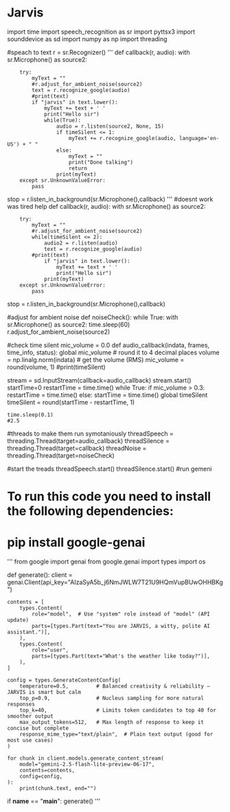 # Jarvis
import time
import speech_recognition as sr
import pyttsx3
import sounddevice as sd
import numpy as np
import threading

#speach to text
r = sr.Recognizer()
'''
def callback(r, audio):
    with sr.Microphone() as source2:

        try:
            myText = ""
            #r.adjust_for_ambient_noise(source2)
            text = r.recognize_google(audio)
            #print(text)
            if "jarvis" in text.lower():
                myText += text + ' '
                print("Hello sir")
                while(True):
                    audio = r.listen(source2, None, 15)
                    if timeSilent <= 1:
                        myText += r.recognize_google(audio, language='en-US') + " "
                    else:
                        myText = ""
                        print("Done talking")
                        return
                    print(myText)
        except sr.UnknownValueError:
            pass

stop = r.listen_in_background(sr.Microphone(),callback)
'''
#doesnt work was tired help
def callback(r, audio):
    with sr.Microphone() as source2:

        try:
            myText = ""
            #r.adjust_for_ambient_noise(source2)
            while(timeSilent <= 2):
                audio2 = r.listen(audio)
                text = r.recognize_google(audio)
            #print(text)
                if "jarvis" in text.lower():
                    myText += text + ' '
                    print("Hello sir")
                print(myText)
        except sr.UnknownValueError:
            pass

stop = r.listen_in_background(sr.Microphone(),callback)

#adjust for ambient noise
def noiseCheck():
    while True:
        with sr.Microphone() as source2:
            time.sleep(60)
            r.adjust_for_ambient_noise(source2)

#check time silent
mic_volume = 0.0
def audio_callback(indata, frames, time_info, status):
    global mic_volume  # round it to 4 decimal places
    volume = np.linalg.norm(indata)  # get the volume (RMS)
    mic_volume = round(volume, 1)
    #print(timeSilent)

stream = sd.InputStream(callback=audio_callback)
stream.start()
startTime=0
restartTime = time.time()
while True:
    if mic_volume > 0.3:
        restartTime = time.time()
    else:
        startTime = time.time()
        global timeSilent
        timeSilent = round(startTime - restartTime, 1)

    time.sleep(0.1)
    #2.5



#threads to make them run symotaniously
threadSpeech = threading.Thread(target=audio_callback)
threadSilence = threading.Thread(target=callback)
threadNoise = threading.Thread(target=noiseCheck)

#start the treads
threadSpeech.start()
threadSilence.start()
#run gemeni
# To run this code you need to install the following dependencies:
# pip install google-genai
'''
from google import genai
from google.genai import types
import os

def generate():
    client = genai.Client(api_key="AIzaSyA5b_j6NmJWLW7T21U9HQmVupBUwOHHBKg")

    contents = [
        types.Content(
            role="model",  # Use "system" role instead of "model" (API update)
            parts=[types.Part(text="You are JARVIS, a witty, polite AI assistant.")],
        ),
        types.Content(
            role="user",
            parts=[types.Part(text="What's the weather like today?")],
        ),
    ]

    config = types.GenerateContentConfig(
        temperature=0.5,         # Balanced creativity & reliability — JARVIS is smart but calm
        top_p=0.9,               # Nucleus sampling for more natural responses
        top_k=40,                # Limits token candidates to top 40 for smoother output
        max_output_tokens=512,   # Max length of response to keep it concise but complete
        response_mime_type="text/plain",  # Plain text output (good for most use cases)
    )

    for chunk in client.models.generate_content_stream(
        model="gemini-2.5-flash-lite-preview-06-17",
        contents=contents,
        config=config,
    ):
        print(chunk.text, end="")

if __name__ == "__main__":
    generate()
'''
